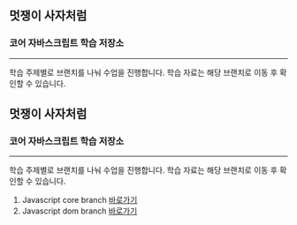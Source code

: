 ## 멋쟁이 사자처럼

### 코어 자바스크립트 학습 저장소

---

학습 주제별로 브랜치를 나눠 수업을 진행합니다.
학습 자료는 해당 브랜치로 이동 후 확인할 수 있습니다.

## 멋쟁이 사자처럼

### 코어 자바스크립트 학습 저장소

---

학습 주제별로 브랜치를 나눠 수업을 진행합니다.
학습 자료는 해당 브랜치로 이동 후 확인할 수 있습니다.

1. Javascript core branch [바로가기](https://github.com/dev-jiyoung-oh/core_js/tree/01.core)
2. Javascript dom branch [바로가기](https://github.com/dev-jiyoung-oh/core_js/tree/02.dom)
